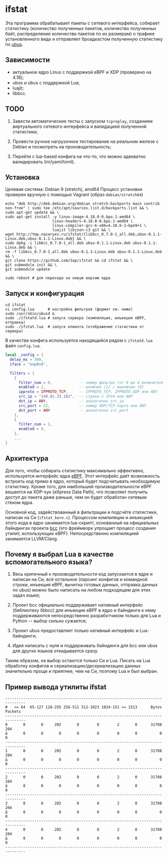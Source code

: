 ifstat
======

Эта программа обрабатывает пакеты с сетевого интерфейса, собирает
статистику (количество полученных пакетов, количество полученных
байт, распределение количества пакетов по их размерам) о трафике
установленного вида и отправляет броадкастом полученную статистику по
[ubus][ubus].

## Зависимости

  - актуальное ядро Linux с поддержкой eBPF и XDP (проверено на 4.18);
  - ubox и ubus с поддержкой Lua;
  - luajit;
  - libbcc.

## TODO

  1. Завести автоматические тесты с запуском `tcpreplay`, созданием
     виртуального сетевого интерфейса и валидацией полученной
     статистики;

  2. Провести ручное нагрузочное тестирование на реальном железе с
     Debian и посмотреть на производительность;

  3. Перейти с lua-based конфига на что-то, что можно адекватно
     валидировать (ini/yaml/toml).

## Установка

Целевая система: Debian 9 (stretch), amd64
Процесс установки проверен вручную с помощью Vagrant (образ `debian/stretch64`)

```shell
echo "deb http://deb.debian.org/debian stretch-backports main contrib non-free" | sudo tee /etc/apt/sources.list.d/backports.list && \
sudo apt-get update && \
sudo apt-get install -y linux-image-4.18.0-0.bpo.1-amd64 \
                     linux-headers-4.18.0-0.bpo.1-amd64 \
                     linux-compiler-gcc-6-x86=4.18.6-1~bpo9+1 \
                     luajit libjson-c3 git && \
wget http://tmp.nazaryev.ru/ifstat/{libbcc_0.7.0-1_all.deb,ubox-0.1.1-Linux.deb,ubus-0.1.1-Linux.deb} && \
sudo dpkg -i libbcc_0.7.0-1_all.deb ubox-0.1.1-Linux.deb ubus-0.1.1-Linux.deb && \
rm -f libbcc_0.7.0-1_all.deb ubox-0.1.1-Linux.deb ubus-0.1.1-Linux.deb && \
git clone https://github.com/3ap/ifstat && cd ifstat && \
git submodule init && \
git submodule update

sudo reboot # для перехода на новую версию ядра
```

## Запуск и конфигурация

```shell
cd ifstat
vi config.lua      # настройка фильтров (формат см. ниже)
sudo /usr/sbin/ubusd &
sudo ./ifstatd.lua # запуск сервера (компиляция, инъекция eBPF, отправка)
sudo ./ifstat.lua  # запуск клиента (отображение статистики от сервера)
```

В качестве конфига используется находящийся рядом с `ifstatd.lua`
файл `config.lua`.

```lua
local _config = {
  delay_ms = 500,
  iface = "enp0s8",

  filters = {
    {
      filter_num = 0,            -- номер фильтра (от 0 до 4 включительно)
      enabled = 1,               -- включен (1) / выключен (0)
      ipproto = IPPROTO_TCP,     -- IPPROTO_TCP, IPPROTO_UDP или ANY
      src_ip = "140.82.33.182",  -- строка с IPv4 или ANY
      dst_ip = ANY,              -- аналогично src_ip
      src_port = 22,             -- номер UDP/TCP-порта или ANY
      dst_port = ANY             -- аналогично src_port
    },
    {
      filter_num = 1,
      enabled = 0,
    },
    ...
}
```

## Архитектура

Для того, чтобы собирать статистику максимально эффективно,
используется интерфейс ядра [eBPF][ebpf]. Этот интерфейс даёт
возможность встроить код прямо в ядро, который будет подсчитывать
необходимую статистику. Кроме того, для наибольшей производительности
eBPF вешается на XDP-хук (eXpress Data Path), что позволяет получить
доступ до пакета даже раньше, чем он будет обработан сетевым стеком
ядра.

Основной код, задействованный в фильтрации и подсчёте статистики,
написан на Си (`ifstat_kern.c`). Процессом компиляции и инъекцией
этого кода в ядро занимается lua-скрипт, основанный на официальных
байндингах проекта [bcc][bcc] (это фреймворк упрощает процесс
создания утилит, использующих eBPF). Непосредственно компиляцией
занимается LLVM/Clang.

## Почему я выбрал Lua в качестве вспомогательного языка?

  1. Весь критичный к производительности код запускается в ядре и
     написан на Си, всё остальное (парсинг конфигов и командной
     строки, инъекция eBPF, вычитка готовых данных, отправка данных
     по ubus) можно было написать на любом подходящем для этих задач
     языке;

  2. Проект bcc официально поддерживает нативный интерфейс
     (библиотеку libbcc) для инъекции eBPF в ядро и байндинги к нему
     поддерживаются непосредственно разработчиком только для Lua и
     Python -- выбор сильно сужается;

  3. Проект ubus предоставляет только нативный интерфейс и
     Lua-байндинги;

  4. Идея написать с нуля и поддерживать байндинги для bcc или ubus
     для других языков откидывается сразу.

Таким образом, на выбор остаются только Си и Lua. Писать на Lua
обработку конфигов и сериализацию/десериализацию данных значительно
проще и приятнее, чем на Си, поэтому Lua и был выбран.

## Пример вывода утилиты ifstat

```
-------------------------------------------------------------------------------
#   <= 64  65-127 128-255 256-511 512-1023 1024-151 >= 1513      Bytes  Packets
-------------------------------------------------------------------------------
0       0       0     202       0        0        2       0      31708      204
Δ       0       0       0       0        0        0       0          0        0
-------------------------------------------------------------------------------
1       0       0     202       0        0        2       0      31708      204
Δ       0       0       0       0        0        0       0          0        0
-------------------------------------------------------------------------------
2       0       0     202       0        0        2       0      31708      204
Δ       0       0       0       0        0        0       0          0        0
-------------------------------------------------------------------------------
3       0       0     202       0        0        2       0      31708      204
Δ       0       0       0       0        0        0       0          0        0
-------------------------------------------------------------------------------
4       0       0     202       0        0        2       0      31708      204
Δ       0       0       0       0        0        0       0          0        0
-------------------------------------------------------------------------------
```

[ubus]: https://oldwiki.archive.openwrt.org/doc/techref/ubus
[bcc]: https://github.com/iovisor/bcc
[ebpf]: https://lwn.net/Articles/740157/
